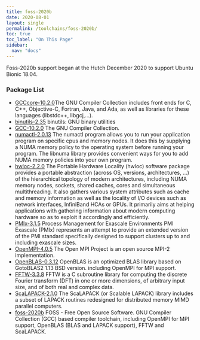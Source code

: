 ```yaml
---
title: foss-2020b
date: 2020-08-01
layout: single
permalink: /toolchains/foss-2020b/
toc: true
toc_label: "On This Page"
sidebar:
  nav: "docs"
---
```


Foss-2020b support began at the Hutch December 2020 to support Ubuntu Bionic 18.04.

### Package List
 * [GCCcore-10.2.0](https://gcc.gnu.org/)The GNU Compiler Collection includes front ends for
 C, C++, Objective-C, Fortran, Java, and Ada, as well as libraries for these languages (libstdc++, libgcj,...).
 * [binutils-2.35](http://directory.fsf.org/project/binutils/) binutils: GNU binary utilities
 * [GCC-10.2.0](http://gcc.gnu.org/) The GNU Compiler Collection.
 * [numactl-2.0.13](http://oss.sgi.com/projects/libnuma/) The numactl program allows you to run your
   application program on specific cpus and memory nodes.
 It does this by supplying a NUMA memory policy to the operating system before running your program.
 The libnuma library provides convenient ways for you to add NUMA memory policies into your own program.
 * [hwloc-2.2.0](http://www.open-mpi.org/projects/hwloc/) The Portable Hardware Locality (hwloc) software package provides a portable abstraction
 (across OS, versions, architectures, ...) of the hierarchical topology of modern architectures, including
 NUMA memory nodes, sockets, shared caches, cores and simultaneous multithreading. It also gathers various
 system attributes such as cache and memory information as well as the locality of I/O devices such as
 network interfaces, InfiniBand HCAs or GPUs. It primarily aims at helping applications with gathering
 information about modern computing hardware so as to exploit it accordingly and efficiently.
 * [PMIx-3.1.5](https://pmix.org/) Process Management for Exascale Environments
PMI Exascale (PMIx) represents an attempt to
provide an extended version of the PMI standard specifically designed
to support clusters up to and including exascale sizes. 
 * [OpenMPI-4.0.5](http://www.open-mpi.org/) The Open MPI Project is an open source MPI-2 implementation.
 * [OpenBLAS-0.3.12](http://xianyi.github.com/OpenBLAS/) OpenBLAS is an optimized BLAS library based on GotoBLAS2 1.13 BSD version.
 including OpenMPI for MPI support.
 * [FFTW-3.3.8](http://www.fftw.org) FFTW is a C subroutine library for computing the discrete Fourier transform (DFT)
 in one or more dimensions, of arbitrary input size, and of both real and complex data.
 * [ScaLAPACK-2.1.0](http://www.netlib.org/scalapack/) The ScaLAPACK (or Scalable LAPACK) library includes a subset of LAPACK routines redesigned for distributed memory MIMD parallel computers.
 * [foss-2020b](https://raw.githubusercontent.com/easybuilders/easybuild-easyconfigs/master/easybuild/easyconfigs/f/foss/foss-2019b.eb)
 FOSS - Free Open Source Software. GNU Compiler Collection (GCC) based compiler toolchain, including
 OpenMPI for MPI support, OpenBLAS (BLAS and LAPACK support), FFTW and ScaLAPACK.
